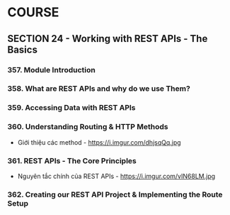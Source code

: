 # COURSE

## SECTION 24 - Working with REST APIs - The Basics

### 357. Module Introduction
### 358. What are REST APIs and why do we use Them?
### 359. Accessing Data with REST APIs

### 360. Understanding Routing & HTTP Methods

- Giới thiệu các method - https://i.imgur.com/dhjsqQq.jpg 

### 361. REST APIs - The Core Principles 

- Nguyên tắc chính của REST APIs - https://i.imgur.com/vIN68LM.jpg 

### 362. Creating our REST API Project & Implementing the Route Setup 